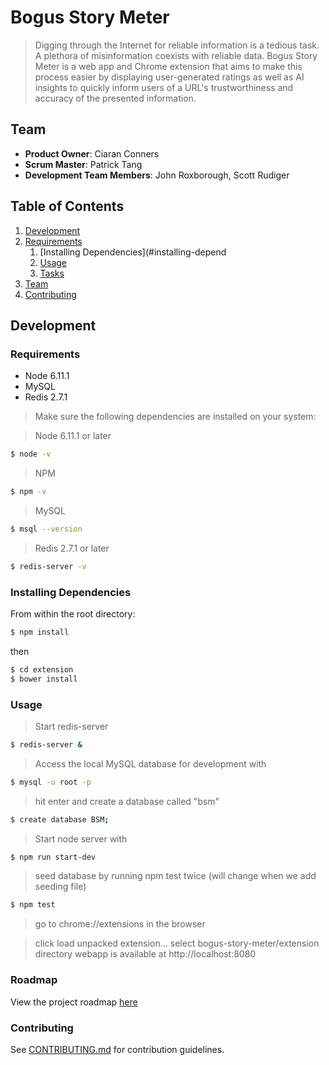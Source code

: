 # Bogus Story Meter

> Digging through the Internet for reliable information is a tedious task. A plethora of misinformation coexists with reliable data. Bogus Story Meter is a web app and Chrome extension that aims to make this process easier by displaying user-generated ratings as well as AI insights to quickly inform users of a URL's trustworthiness and accuracy of the presented information.

## Team

  - __Product Owner__: Ciaran Conners
  - __Scrum Master__: Patrick Tang
  - __Development Team Members__: John Roxborough, Scott Rudiger

## Table of Contents

1. [Development](#development)
1. [Requirements](#requirements)
    1. [Installing Dependencies](#installing-depend
    1. [Usage](#Usage)
    1. [Tasks](#tasks)
1. [Team](#team)
1. [Contributing](#contributing)

## Development

### Requirements

- Node 6.11.1
- MySQL
- Redis 2.7.1

> Make sure the following dependencies are installed on your system:

> Node 6.11.1 or later
```sh
$ node -v
```
> NPM
```sh
$ npm -v
```
> MySQL
```sh
$ msql --version
```
> Redis 2.7.1 or later
```sh
$ redis-server -v
```

### Installing Dependencies

From within the root directory:

```sh
$ npm install
```
then
```sh
$ cd extension
$ bower install
```

### Usage
> Start redis-server
```sh
$ redis-server &
```
> Access the local MySQL database for development with
```sh
$ mysql -u root -p
```
> hit enter and create a database called "bsm"
```sh
$ create database BSM;
```
> Start node server with
```sh
$ npm run start-dev
```
> seed database by running npm test twice (will change when we add seeding file)
```sh
$ npm test
```
> go to chrome://extensions in the browser

> click load unpacked extension...
> select bogus-story-meter/extension directory
> webapp is available at http://localhost:8080

### Roadmap

View the project roadmap [here](LINK_TO_PROJECT_ISSUES)


### Contributing

See [CONTRIBUTING.md](_CONTRIBUTING.md) for contribution guidelines.
